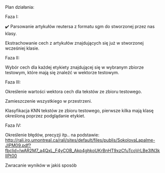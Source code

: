 Plan działania:

Faza I:

✔️ Parsowanie artykułów reutersa z formatu sgm do stworzonej przez nas klasy.

Ekstrachowanie cech z artykułów znajdujących się już w stworzonej wcześniej klasie.

Faza II:

Wybór cech dla każdej etykiety znajdującej się w wybranym zbiorze testowym, które mają się znaleźć w wektorze testowym.

Faza III:

Określenie wartości wektora cech dla tekstów ze zbioru testowego.

Zamieszczenie wszystkiego w przestrzeni.

Klasyfikacja KNN tekstów ze zbioru testowego, pierwsze kilka mają klasę określoną poprzez podglądanie etykiet.

Faza IV:

Określenie błędów, precyzji itp.. na podstawie: http://rali.iro.umontreal.ca/rali/sites/default/files/publis/SokolovaLapalme-JIPM09.pdf?fbclid=IwAR2M7_a4QxL_F4yCOB_Akp4ghkoUKrBnHT9xzCfuTcoVrLBe3lN3kIlPt00

Zwracanie wyników w jakiś sposób

